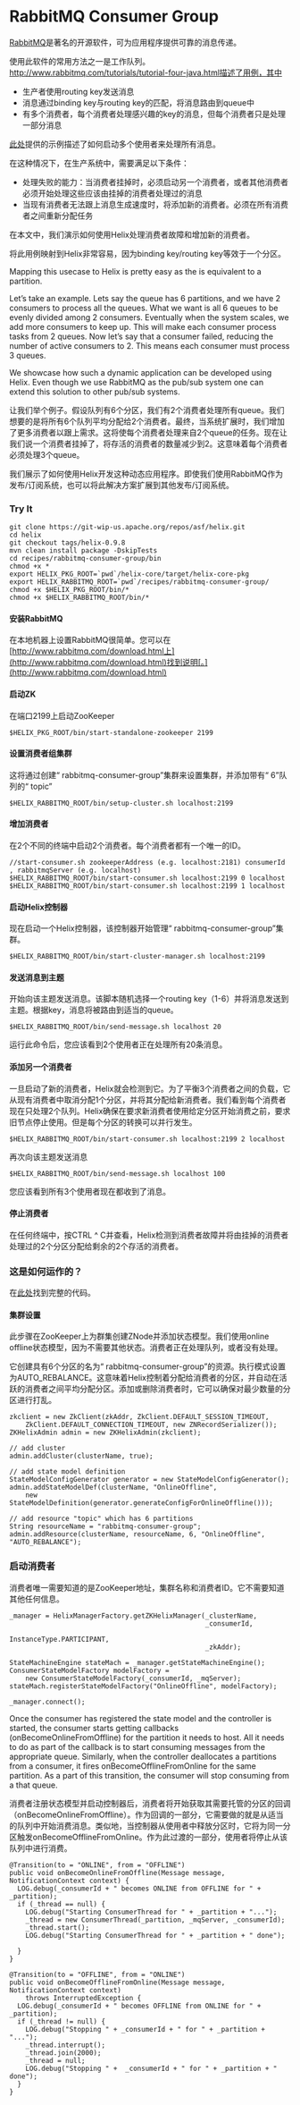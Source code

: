 # RabbitMQ Consumer Group

[RabbitMQ](http://www.rabbitmq.com/)是著名的开源软件，可为应用程序提供可靠的消息传递。

使用此软件的常用方法之一是工作队列。http://www.rabbitmq.com/tutorials/tutorial-four-java.html描述了用例，其中

- 生产者使用routing key发送消息
- 消息通过binding key与routing key的匹配，将消息路由到queue中
- 有多个消费者，每个消费者处理感兴趣的key的消息，但每个消费者只是处理一部分消息

[此处](http://www.rabbitmq.com/tutorials/tutorial-four-java.html)提供的示例描述了如何启动多个使用者来处理所有消息。

在这种情况下，在生产系统中，需要满足以下条件：

- 处理失败的能力：当消费者挂掉时，必须启动另一个消费者，或者其他消费者必须开始处理这些应该由挂掉的消费者处理过的消息
- 当现有消费者无法跟上消息生成速度时，将添加新的消费者。必须在所有消费者之间重新分配任务

在本文中，我们演示如何使用Helix处理消费者故障和增加新的消费者。

将此用例映射到Helix非常容易，因为binding key/routing key等效于一个分区。

Mapping this usecase to Helix is pretty easy as the  is equivalent to a partition.

Let’s take an example. Lets say the queue has 6 partitions, and we have 2 consumers to process all the queues. What we want is all 6 queues to be evenly divided among 2 consumers. Eventually when the system scales, we add more consumers to keep up. This will make each consumer process tasks from 2 queues. Now let’s say that a consumer failed, reducing the number of active consumers to 2. This means each consumer must process 3 queues.

We showcase how such a dynamic application can be developed using Helix. Even though we use RabbitMQ as the pub/sub system one can extend this solution to other pub/sub systems.

让我们举个例子。假设队列有6个分区，我们有2个消费者处理所有queue。我们想要的是将所有6个队列平均分配给2个消费者。最终，当系统扩展时，我们增加了更多消费者以跟上需求。这将使每个消费者处理来自2个queue的任务。现在让我们说一个消费者挂掉了，将存活的消费者的数量减少到2。这意味着每个消费者必须处理3个queue。

我们展示了如何使用Helix开发这种动态应用程序。即使我们使用RabbitMQ作为发布/订阅系统，也可以将此解决方案扩展到其他发布/订阅系统。

### Try It

```
git clone https://git-wip-us.apache.org/repos/asf/helix.git
cd helix
git checkout tags/helix-0.9.8
mvn clean install package -DskipTests
cd recipes/rabbitmq-consumer-group/bin
chmod +x *
export HELIX_PKG_ROOT=`pwd`/helix-core/target/helix-core-pkg
export HELIX_RABBITMQ_ROOT=`pwd`/recipes/rabbitmq-consumer-group/
chmod +x $HELIX_PKG_ROOT/bin/*
chmod +x $HELIX_RABBITMQ_ROOT/bin/*
```

#### 安装RabbitMQ

在本地机器上设置RabbitMQ很简单。您可以在[http://www.rabbitmq.com/download.html上](http://www.rabbitmq.com/download.html)找到说明[。](http://www.rabbitmq.com/download.html)

#### 启动ZK

在端口2199上启动ZooKeeper

```
$HELIX_PKG_ROOT/bin/start-standalone-zookeeper 2199
```

#### 设置消费者组集群

这将通过创建“ rabbitmq-consumer-group”集群来设置集群，并添加带有“ 6”队列的“ topic”

```
$HELIX_RABBITMQ_ROOT/bin/setup-cluster.sh localhost:2199
```

#### 增加消费者

在2个不同的终端中启动2个消费者。每个消费者都有一个唯一的ID。

```
//start-consumer.sh zookeeperAddress (e.g. localhost:2181) consumerId , rabbitmqServer (e.g. localhost)
$HELIX_RABBITMQ_ROOT/bin/start-consumer.sh localhost:2199 0 localhost
$HELIX_RABBITMQ_ROOT/bin/start-consumer.sh localhost:2199 1 localhost
```

#### 启动Helix控制器

现在启动一个Helix控制器，该控制器开始管理“ rabbitmq-consumer-group”集群。

```
$HELIX_RABBITMQ_ROOT/bin/start-cluster-manager.sh localhost:2199
```

#### 发送消息到主题

开始向该主题发送消息。该脚本随机选择一个routing key（1-6）并将消息发送到主题。根据key，消息将被路由到适当的queue。

```
$HELIX_RABBITMQ_ROOT/bin/send-message.sh localhost 20
```

运行此命令后，您应该看到2个使用者正在处理所有20条消息。

#### 添加另一个消费者

一旦启动了新的消费者，Helix就会检测到它。为了平衡3个消费者之间的负载，它从现有消费者中取消分配1个分区，并将其分配给新消费者。我们看到每个消费者现在只处理2个队列。Helix确保在要求新消费者使用给定分区开始消费之前，要求旧节点停止使用。但是每个分区的转换可以并行发生。

```
$HELIX_RABBITMQ_ROOT/bin/start-consumer.sh localhost:2199 2 localhost
```

再次向该主题发送消息

```
$HELIX_RABBITMQ_ROOT/bin/send-message.sh localhost 100
```

您应该看到所有3个使用者现在都收到了消息。

#### 停止消费者

在任何终端中，按CTRL ^ C并查看，Helix检测到消费者故障并将由挂掉的消费者处理过的2个分区分配给剩余的2个存活的消费者。

### 这是如何运作的？

在[此处](https://git-wip-us.apache.org/repos/asf?p=helix.git;a=tree;f=recipes/rabbitmq-consumer-group/src/main/java/org/apache/helix/recipes/rabbitmq)找到完整的代码。

#### 集群设置

此步骤在ZooKeeper上为群集创建ZNode并添加状态模型。我们使用online offline状态模型，因为不需要其他状态。消费者正在处理队列，或者没有处理。

它创建具有6个分区的名为“ rabbitmq-consumer-group”的资源。执行模式设置为AUTO_REBALANCE。这意味着Helix控制着分配给消费者的分区，并自动在活跃的消费者之间平均分配分区。添加或删除消费者时，它可以确保对最少数量的分区进行打乱。

```
zkclient = new ZkClient(zkAddr, ZkClient.DEFAULT_SESSION_TIMEOUT,
    ZkClient.DEFAULT_CONNECTION_TIMEOUT, new ZNRecordSerializer());
ZKHelixAdmin admin = new ZKHelixAdmin(zkclient);

// add cluster
admin.addCluster(clusterName, true);

// add state model definition
StateModelConfigGenerator generator = new StateModelConfigGenerator();
admin.addStateModelDef(clusterName, "OnlineOffline",
    new StateModelDefinition(generator.generateConfigForOnlineOffline()));

// add resource "topic" which has 6 partitions
String resourceName = "rabbitmq-consumer-group";
admin.addResource(clusterName, resourceName, 6, "OnlineOffline", "AUTO_REBALANCE");
```

### 启动消费者

消费者唯一需要知道的是ZooKeeper地址，集群名称和消费者ID。它不需要知道其他任何信息。

```
_manager = HelixManagerFactory.getZKHelixManager(_clusterName,
                                                 _consumerId,
                                                 InstanceType.PARTICIPANT,
                                                 _zkAddr);

StateMachineEngine stateMach = _manager.getStateMachineEngine();
ConsumerStateModelFactory modelFactory =
    new ConsumerStateModelFactory(_consumerId, _mqServer);
stateMach.registerStateModelFactory("OnlineOffline", modelFactory);

_manager.connect();
```

Once the consumer has registered the state model and the controller is started, the consumer starts getting callbacks (onBecomeOnlineFromOffline) for the partition it needs to host. All it needs to do as part of the callback is to start consuming messages from the appropriate queue. Similarly, when the controller deallocates a partitions from a consumer, it fires onBecomeOfflineFromOnline for the same partition. As a part of this transition, the consumer will stop consuming from a that queue.

消费者注册状态模型并启动控制器后，消费者将开始获取其需要托管的分区的回调（onBecomeOnlineFromOffline）。作为回调的一部分，它需要做的就是从适当的队列中开始消费消息。类似地，当控制器从使用者中释放分区时，它将为同一分区触发onBecomeOfflineFromOnline。作为此过渡的一部分，使用者将停止从该队列中进行消费。

```
@Transition(to = "ONLINE", from = "OFFLINE")
public void onBecomeOnlineFromOffline(Message message, NotificationContext context) {
  LOG.debug(_consumerId + " becomes ONLINE from OFFLINE for " + _partition);
  if (_thread == null) {
    LOG.debug("Starting ConsumerThread for " + _partition + "...");
    _thread = new ConsumerThread(_partition, _mqServer, _consumerId);
    _thread.start();
    LOG.debug("Starting ConsumerThread for " + _partition + " done");

  }
}

@Transition(to = "OFFLINE", from = "ONLINE")
public void onBecomeOfflineFromOnline(Message message, NotificationContext context)
    throws InterruptedException {
  LOG.debug(_consumerId + " becomes OFFLINE from ONLINE for " + _partition);
  if (_thread != null) {
    LOG.debug("Stopping " + _consumerId + " for " + _partition + "...");
    _thread.interrupt();
    _thread.join(2000);
    _thread = null;
    LOG.debug("Stopping " +  _consumerId + " for " + _partition + " done");
  }
}
```

